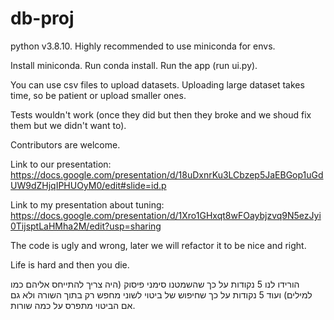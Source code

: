 # db-proj

python v3.8.10.
Highly recommended to use miniconda for envs.

Install miniconda.
Run conda install.
Run the app (run ui.py).

You can use csv files to upload datasets.
Uploading large dataset takes time, so be patient or upload smaller ones.

Tests wouldn't work (once they did but then they broke and we shoud fix them but we didn't want to).

Contributors are welcome.

Link to our presentation:
https://docs.google.com/presentation/d/18uDxnrKu3LCbzep5JaEBGop1uGdUW9dZHjqIPHUOyM0/edit#slide=id.p

Link to my presentation about tuning:
https://docs.google.com/presentation/d/1Xro1GHxqt8wFOaybjzvq9N5ezJyi0TijsptLaHMha2M/edit?usp=sharing

The code is ugly and wrong, later we will refactor it to be nice and right.

Life is hard and then you die.


הורידו לנו 5 נקודות על כך שהשמטנו סימני פיסוק (היה צריך להתייחס אליהם כמו למילים)
ועוד 5 נקודות על כך שחיפוש של ביטוי לשוני מחפש רק בתוך השורה ולא גם אם הביטוי מתפרס על כמה שורות. 
